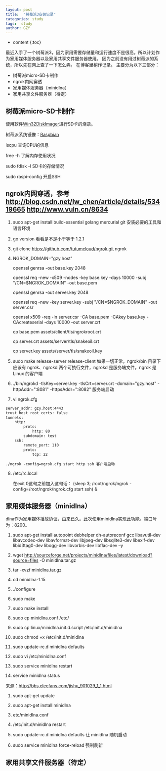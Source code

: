 ```yaml
---
layout: post
title:  "树莓派3安装记录"
categories: study
tags:  study
author: GZY
---
```


* content
{:toc}


最近入手了一个树莓派3，因为家用需要存储量和运行速度不是很高，所以计划作为家用媒体服务器以及家用共享文件服务器使用。
因为之前没有用过树莓派的系统，所以先在网上查了一下怎么弄。
在博客里稍作记录。
主要分为以下三部分：

* 树莓派micro-SD卡制作
* ngrok内网穿透
* 家用媒体服务器（minidlna）
* 家用共享文件服务器（待定）


## 树莓派micro-SD卡制作


使用软件<a href="http://sourceforge.net/projects/win32diskimager/" target="_blank">Win32DiskImager</a>进行SD卡的烧录。

树莓派系统镜像：<a href="https://www.raspberrypi.org/downloads/raspbian/" target="_blank">Raspbian</a>

lscpu 查询CPU的信息

free -h 了解内存使用状况

sudo fdisk -l SD卡的存储情况

sudo raspi-config 开启SSH


## ngrok内网穿透，参考 http://blog.csdn.net/lw_chen/article/details/53419665 http://www.vuln.cn/8634


1. sudo apt-get install build-essential golang mercurial git 安装必要的工具和语言环境

2. go version 看看是不是小于等于 1.2.1

3. git clone https://github.com/tutumcloud/ngrok.git ngrok

4. NGROK_DOMAIN="gzy.host"

    openssl genrsa -out base.key 2048

    openssl req -new -x509 -nodes -key base.key -days 10000 -subj "/CN=$NGROK_DOMAIN" -out base.pem

    openssl genrsa -out server.key 2048

    openssl req -new -key server.key -subj "/CN=$NGROK_DOMAIN" -out server.csr

    openssl x509 -req -in server.csr -CA base.pem -CAkey base.key -CAcreateserial -days 10000 -out server.crt

    cp base.pem assets/client/tls/ngrokroot.crt

    cp server.crt assets/server/tls/snakeoil.crt

    cp server.key assets/server/tls/snakeoil.key


5. sudo make release-server release-client 如果一切正常，ngrok/bin 目录下应该有 ngrok、ngrokd 两个可执行文件，ngrokd 是服务端文件，ngrok 是 Linux 的客户端

6. ./bin/ngrokd -tlsKey=server.key -tlsCrt=server.crt -domain="gzy.host" -httpAddr=":8081" -httpsAddr=":8082" 服务端启动

7. vi ngrok.cfg

```html
server_addr: gzy.host:4443
trust_host_root_certs: false
tunnels:
    http:
        proto:
            http: 80
        subdomain: test
    ssh:
        remote_port: 110
        proto:
            tcp: 22
```

    ./ngrok -config=ngrok.cfg start http ssh 客户端启动

8. /etc/rc.local

    在exit 0这句之前加入这句话：
    (sleep 3; /root/ngrok/ngrok -config=/root/ngrok/ngrok.cfg start ssh) &



## 家用媒体服务器（minidlna）


dlna作为家用媒体播放协议，由来已久。此次使用minidlna实现此功能。端口号为：8200。

1. sudo apt-get install autopoint debhelper dh-autoreconf gcc libavutil-dev libavcodec-dev libavformat-dev libjpeg-dev libsqlite3-dev libexif-dev libid3tag0-dev libogg-dev libvorbis-dev libflac-dev –y

2. wget http://sourceforge.net/projects/minidlna/files/latest/download?source=files -O minidlna.tar.gz

3. tar -xvzf minidlna.tar.gz

4. cd minidlna-1.15

5. ./configure

6. sudo make

7. sudo make install

8. sudo cp minidlna.conf  /etc/

9. sudo cp linux/minidlna.init.d.script  /etc/init.d/minidlna

10. sudo chmod +x /etc/init.d/minidlna

11. sudo update-rc.d minidlna defaults

12. sudo vi /etc/minidlna.conf

13. sudo service minidlna restart

14. service minidlna status

来源：http://bbs.elecfans.com/jishu_901029_1_1.html

1. sudo apt-get update

2. sudo apt-get install minidlna

3. etc/minidlna.conf

4. /etc/init.d/minidlna restart

5. sudo update-rc.d minidlna defaults 让 minidlna 随机启动

6. sudo service minidlna force-reload 强制刷新


## 家用共享文件服务器（待定）




<script type="text/javascript">
  var urlPath = window.location.pathname;
  if(urlPath != "/"){
    //alert("This is a test");
    console.log("You are in page!");
  }
</script>